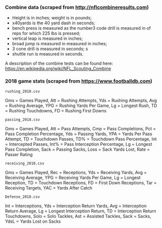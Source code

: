 ### Combine data (scraped from http://nflcombineresults.com)

* Height is in inches; weight is in pounds; 
* x40yards is the 40 yard dash in seconds; 
* bench press is measured as the number3 code drill is measured in  of reps for which 225 lbs is pressed; 
* vertical leap is measured in inches; 
* broad jump is measured in measured in inches; 
* 3 cone drill is measured in seconds; s
* shuttle run is measured in seconds.

A description of the combine tests can be found here: https://en.wikipedia.org/wiki/NFL_Scouting_Combine


### 2018 game stats (scraped from https://www.footballdb.com)

`rushing_2018.csv` 

Gms = Games Played, Att = Rushing Attempts, Yds = Rushing Attempts, Avg = Rushing Average, YPG = Rushing Yards Per Game, Lg = Longest Rush, TD = Rushing Touchdowns, FD = Rushing First Downs

`passing_2018.csv` 

Gms = Games Played, Att = Pass Attempts, Cmp = Pass Completions, Pct = Pass Completion Percentage, Yds = Passing Yards, YPA = Yards Per Pass Attempt, TD = Touchdown Passes, TD% = Touchdown Pass Percentage, Int = Intercepted Passes, Int% = Pass Interception Percentage, Lg = Longest Pass Completion, Sack = Passing Sacks, Loss = Sack Yards Lost, Rate = Passer Rating

`receiving_2018.csv`

Gms = Games Played, Rec = Receptions, Yds = Receiving Yards, Avg = Receiving Average, YPG = Receiving Yards Per Game, Lg = Longest Reception, TD = Touchdown Receptions, FD = First Down Receptions, Tar = Receiving Targets, YAC = Yards After Catch

`Defense_2018.csv`

Int = Interceptions, Yds = Interception Return Yards, Avg = Interception Return Average, Lg = Longest Interception Return, TD = Interception Return Touchdowns, Solo = Solo Tackles, Ast = Assisted Tackles, Sack = Sacks, YdsL = Yards Lost on Sacks
